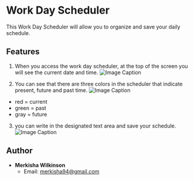 # Work Day Scheduler

This Work Day Scheduler will allow you to organize and save your daily schedule.


## Features
1. When you access the work day scheduler, at the top of the screen you will see the current date and time.
  ![Image Caption](Work-Day-Scheduler\Develop\images\current-date-time.PNG)

2. You can see that there are three colors in the scheduler that indicate present, future and past time.
  ![Image Caption](Work-Day-Scheduler\Develop\images\present-past-future-time.PNG)

- red = current
- green = past
- gray = future

3. you can write in the designated text area and save your schedule.
  ![Image Caption](Work-Day-Scheduler\Develop\images\type-in-text-area.PNG)

## Author


- **Merkisha Wilkinson**
    - Email: merkisha94@gmail.com